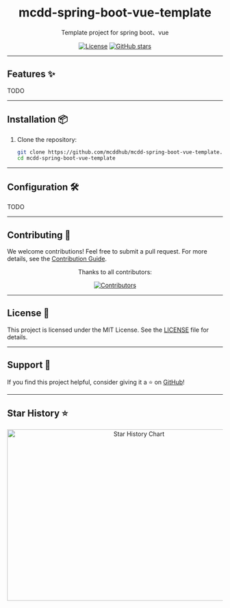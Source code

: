 <div align="center">
<a href="https://mcddhub.github.io/mcdd-spring-boot-vue-template/">
</a>
  <h1 align="center">mcdd-spring-boot-vue-template</h1>
  <p>Template project for spring boot、vue</p>

[![License](https://img.shields.io/github/license/mcddhub/mcdd-data-structure-study)](https://github.com/mcddhub/mcdd-data-structure-study/blob/main/LICENSE)
[![GitHub stars](https://img.shields.io/github/stars/mcddhub/mcdd-data-structure-study)](https://github.com/mcddhub/mcdd-data-structure-study)

</div>

---

## Features ✨

TODO

---

## Installation 📦

1. Clone the repository:
   ```bash
   git clone https://github.com/mcddhub/mcdd-spring-boot-vue-template.git --depth=1
   cd mcdd-spring-boot-vue-template
   ```

---

## Configuration 🛠

TODO

---

## Contributing 🤝

We welcome contributions! Feel free to submit a pull request. For more details, see
the [Contribution Guide](https://github.com/mcddhub/mcdd-spring-boot-vue-template/blob/main/CONTRIBUTING.md).

<div align="center">
  <p>Thanks to all contributors:</p>
  <a href="https://github.com/mcddhub/mcdd-spring-boot-vue-template/graphs/contributors">
    <img src="https://contrib.rocks/image?repo=mcddhub/mcdd-spring-boot-vue-template" alt="Contributors" />
  </a>
</div>

---

## License 📄

This project is licensed under the MIT License. See
the [LICENSE](https://github.com/mcddhub/mcdd-spring-boot-vue-template/blob/main/LICENSE) file for details.

---

## Support 💖

If you find this project helpful, consider giving it a ⭐️
on [GitHub](https://github.com/mcddhub/mcdd-spring-boot-vue-template)!

---

## Star History ⭐

<div align="center">
  <img src="https://api.star-history.com/svg?repos=mcddhub/mcdd-spring-boot-vue-template&type=Date" width="600" height="400" alt="Star History Chart" valign="middle">
</div>
